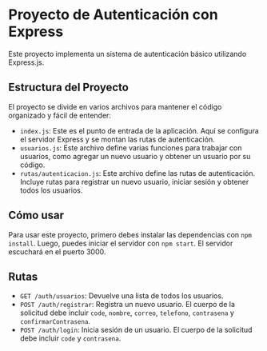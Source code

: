 # Proyecto de Autenticación con Express

Este proyecto implementa un sistema de autenticación básico utilizando Express.js.

## Estructura del Proyecto

El proyecto se divide en varios archivos para mantener el código organizado y fácil de entender:

- `index.js`: Este es el punto de entrada de la aplicación. Aquí se configura el servidor Express y se montan las rutas de autenticación.
- `usuarios.js`: Este archivo define varias funciones para trabajar con usuarios, como agregar un nuevo usuario y obtener un usuario por su código.
- `rutas/autenticacion.js`: Este archivo define las rutas de autenticación. Incluye rutas para registrar un nuevo usuario, iniciar sesión y obtener todos los usuarios.

## Cómo usar

Para usar este proyecto, primero debes instalar las dependencias con `npm install`. Luego, puedes iniciar el servidor con `npm start`. El servidor escuchará en el puerto 3000.

## Rutas

- `GET /auth/usuarios`: Devuelve una lista de todos los usuarios.
- `POST /auth/registrar`: Registra un nuevo usuario. El cuerpo de la solicitud debe incluir `code`, `nombre`, `correo`, `telefono`, `contrasena` y `confirmarContrasena`.
- `POST /auth/login`: Inicia sesión de un usuario. El cuerpo de la solicitud debe incluir `code` y `contrasena`.
